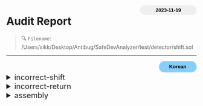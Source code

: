 <button class='date-button'>2023-11-19</button>

# Audit Report

> 🔍 `Filename`: /Users/sikk/Desktop/Antibug/SafeDevAnalyzer/test/detector/shift.sol
---

[<button class='styled-button'>Korean</button>](shift_kr.md)
<br />


<style>
    .date-button{
        color:black;
        border:none;
        font-weight: bold;
        background-color: sand;
        width: 150px;
        height: 25px;
        float: right;
        border-radius: 20px;
    }
    .styled-button{
        color: black;
        border: none;
        font-weight: bold;
        background-color: lightskyblue;
        width: 100px;
        height: 30px;
        float: right;
        border-radius: 20px;
    }
    .styled-button:hover{
        color: black;
        border: none;
        font-weight: bold;
        background-color: pink;
        width: 100px;
        height: 30px;
        float: right;
        cursor: pointer;
    }
</style>

               
<details>
<summary style='font-size: 20px;'>incorrect-shift</summary>
<div markdown='1'>

## Detect Results

| Detector | Impact | Confidence | Info |
|:---:|:---:|:---:|:---:|
| incorrect-shift | <span style='color:lightcoral'> High </span> | <span style='color:lightcoral'> High </span> | Bar.f() (test/detector/shift.sol#13-17) contains an incorrect shift operation: a = 8 >>' a (test/detector/shift.sol#15)
 |||


## Vulnerabiltiy in code:

```solidity
line 13:     function f() internal pure returns (uint a) {

```
 ---

 ```solidity
line 15:             a := sar(a, 8)

```
 ---

 When using shift operations in an assembly function, it is important to check for cases where the parameters are in the wrong order.

## Exploit scenario:


```solidity
contract C {
    function f() internal returns (uint a) {
        assembly {
            a := shr(a, 8)
        }
    }
}
```
`shr(a, 8)`: Shifts the bits of variable 'a' 8 positions to the right. In other words, it moves the value of 'a' 8 bits to the right.
`shr(8, a)`: Shifts the number 8 to the right by the number of bits in variable 'a'. This safely shifts 'a' to the right by 8 bits, regardless of its value.

`shl(a, 8)`: The variable a is being shifted. The result can vary depending on the value and bit length of a. If a has a sufficiently large value such that left-shifting it would exceed the bit length, unexpected values may occur.
`shl(8, a)`: The number 8 is a fixed value being used to perform the shift operation. Therefore, the result of the shift operation depends solely on the value of the variable a. Consequently, it's safe to perform an 8-bit left shift on a, regardless of its current value.

`sar(a, 8)`: This operation shifts the bits of variable `a` to the right, so the result depends on the current value of `a`.
`sar(8, a)`: This operation always performs a bitwise right shift by the constant value 8, regardless of the current value of variable `a`. Therefore, it provides predictable and consistent results.


## Recommendation:


In general, `sar(8, a)`, `shl(8, a)` and `shr(8, a)` can be more predictable and safer approaches. However, the choice of method may vary depending on the specific circumstances and the data being used. The decision should be made carefully, taking into account the requirements and goals of the program.
Furthermore, Solidity Yul code does not check for Overflow/Underflow, so you should write your code with these cases in mind and handle them appropriately.


## Reference:


- https://ethereum.stackexchange.com/questions/127538/right-shift-not-working-in-inline-assembly
- https://docs.soliditylang.org/en/v0.8.23/types.html#value-types:~:text=Before%20version%200.5.0%20a%20right%20shift%20x%20%3E%3E%20y%20for%20negative%20x%20was%20equivalent%20to%20the%20mathematical%20expression%20x%20/%202**y%20rounded%20towards%20zero%2C%20i.e.%2C%20right%20shifts%20used%20rounding%20up%20(towards%20zero)%20instead%20of%20rounding%20down%20(towards%20negative%20infinity).
- https://docs.soliditylang.org/en/v0.8.23/types.html#value-types:~:text=Overflow%20checks%20are%20never%20performed%20for%20shift%20operations%20as%20they%20are%20done%20for%20arithmetic%20operations.%20Instead%2C%20the%20result%20is%20always%20truncated.    
    

</details>

<details>
<summary style='font-size: 20px;'>incorrect-return</summary>
<div markdown='1'>

## Detect Results

| Detector | Impact | Confidence | Info |
|:---:|:---:|:---:|:---:|
| incorrect-return | <span style='color:lightcoral'> High </span> | <span style='color:olivedrab'> Medium </span> | Foo.foo() (test/detector/shift.sol#22-26) calls Bar.blockingFunction() (test/detector/shift.sol#7-11) which halt the execution return(uint256,uint256)(0,0x20) (test/detector/shift.sol#9)
 |||


## Vulnerabiltiy in code:

```solidity
line 22:     function foo() public pure returns(bool) {

```
 ---

 ```solidity
line 7:     function blockingFunction() public pure returns (bool) {

```
 ---

 ```solidity
line 9:             return(0,0x20)

```
 ---

 Detect if `return` in an assembly block halts unexpectedly the execution.

## Exploit scenario:


```solidity
contract C {
    function f() internal returns (uint a, uint b) {
        assembly {
            return (5, 6)
        }
    }

    function g() returns (bool){
        f();
        return true;
    }
}
```
The return statement in `f` will cause execution in `g` to halt.
The function will return 6 bytes starting from offset 5, instead of returning a boolean.

## Recommendation:

Use the `leave` statement.

## Reference:

https://blog.ethereum.org/2019/12/03/ef-supported-teams-research-and-development-update-2019-pt-2#solidity-060:~:text=Add%20%22leave%22%20statement%20to%20Yul%20/%20Inline%20Assembly%20to%20return%20from%20current%20function

</details>

<details>
<summary style='font-size: 20px;'>assembly</summary>
<div markdown='1'>

## Detect Results

| Detector | Impact | Confidence | Info |
|:---:|:---:|:---:|:---:|
| assembly | <span style='color:skyblue'> Informational </span> | <span style='color:sandybrown'> Low </span> | Function Bar.blockingFunction() (test/detector/shift.sol#7-11) uses inline-assembly
 |||


## Vulnerabiltiy in code:

```solidity
line 7:     function blockingFunction() public pure returns (bool) {

```
 ---

 
<details> 
    <summary style='font-size: 18px;color:pink;'> 💡 What is Inline Assembly? </summary><br />
    
`inline-assembly` allows for direct interaction with the EVM, providing a level of control and precision that is not achievable at a high-level.

Specifically, it enables you to adjust gas usage and access specific EVM features. In Solidity, you can write `inline-assembly` using the intermediate language Yul, which is designed to compile into EVM bytecode. 

It is written in the following form:

```solidity
assembly{ ... }
```

</details>
<br />

Typically, the Solidity compiler performs checks to ensure that memory is well-defined and safe. However, when using `inline-assembly`, you can bypass the compiler's checks, potentially leading to memory manipulation.


## Exploit scenario:


```solidity
contract VulnerableContract {
    uint8 public balance;

    function deposit(uint8 amount) public {
        assembly {
            sstore(balance.slot, add(sload(balance.slot), amount))
        }
    }

    function withdraw(uint8 amount) public {
        require(amount <= balance, "Insufficient balance");
        assembly {
            sstore(balance.slot, sub(sload(balance.slot), amount))
        }
    }
}
```


In the `deposit` function, the `add` assembly instruction is used to add `amount` to the `balance`. 
If the `balance` is close to its maximum value, such as 255, an overflow can occur when attempting to add more, causing the `balance` to wrap around unexpectedly and decrease.


## Recommendation:

Be cautious when using `inline assembly.`

## Reference:


- https://medium.com/@ac1d_eth/technical-exploration-of-inline-assembly-in-solidity-b7d2b0b2bda8
- [https://solidity-kr.readthedocs.io/ko/latest/assembly.html#:~:text=Inline assembly is a way to access the Ethereum Virtual Machine at a low level. This bypasses several important safety features and checks of Solidity. You should only use it for tasks that need it%2C and only if you are confident with using it](https://solidity-kr.readthedocs.io/ko/latest/assembly.html#:~:text=Inline%20assembly%20is%20a%20way%20to%20access%20the%20Ethereum%20Virtual%20Machine%20at%20a%20low%20level.%20This%20bypasses%20several%20important%20safety%20features%20and%20checks%20of%20Solidity.%20You%20should%20only%20use%20it%20for%20tasks%20that%20need%20it%2C%20and%20only%20if%20you%20are%20confident%20with%20using%20it).    
    

</details>

